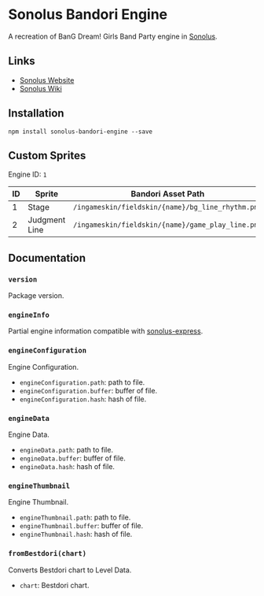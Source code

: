 # Sonolus Bandori Engine

A recreation of BanG Dream! Girls Band Party engine in [Sonolus](https://sonolus.com).

## Links

-   [Sonolus Website](https://sonolus.com)
-   [Sonolus Wiki](https://github.com/NonSpicyBurrito/sonolus-wiki)

## Installation

```
npm install sonolus-bandori-engine --save
```

## Custom Sprites

Engine ID: `1`

|ID|Sprite|Bandori Asset Path|
|---|---|---|
|1|Stage|`/ingameskin/fieldskin/{name}/bg_line_rhythm.png`|
|2|Judgment Line|`/ingameskin/fieldskin/{name}/game_play_line.png`|

## Documentation

### `version`

Package version.

### `engineInfo`

Partial engine information compatible with [sonolus-express](https://github.com/NonSpicyBurrito/sonolus-express).

### `engineConfiguration`

Engine Configuration.

-   `engineConfiguration.path`: path to file.
-   `engineConfiguration.buffer`: buffer of file.
-   `engineConfiguration.hash`: hash of file.

### `engineData`

Engine Data.

-   `engineData.path`: path to file.
-   `engineData.buffer`: buffer of file.
-   `engineData.hash`: hash of file.

### `engineThumbnail`

Engine Thumbnail.

-   `engineThumbnail.path`: path to file.
-   `engineThumbnail.buffer`: buffer of file.
-   `engineThumbnail.hash`: hash of file.

### `fromBestdori(chart)`

Converts Bestdori chart to Level Data.

-   `chart`: Bestdori chart.

